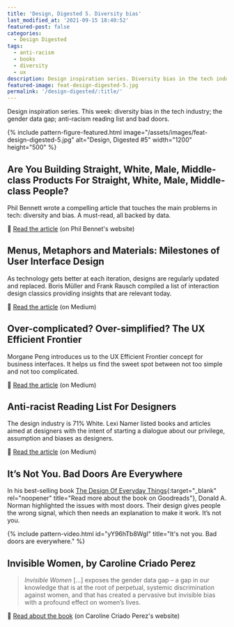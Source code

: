 ```yaml
---
title: 'Design, Digested 5. Diversity bias'
last_modified_at: '2021-09-15 18:40:52'
featured-post: false
categories:
  - Design Digested
tags:
  - anti-racism
  - books
  - diversity
  - ux
description: Design inspiration series. Diversity bias in the tech industry; the gender data gap; anti-racism reading list and bad doors.
featured-image: feat-design-digested-5.jpg
permalink: '/design-digested/:title/'
---
```

<p class="lead">Design inspiration series. This week: diversity bias in the tech industry; the gender data gap; anti-racism reading list and bad doors.</p>

<!--more-->

{% include pattern-figure-featured.html image="/assets/images/feat-design-digested-5.jpg" alt="Design, Digested #5" width="1200" height="500" %}

## Are You Building Straight, White, Male, Middle-class Products For Straight, White, Male, Middle-class People?

Phil Bennett wrote a compelling article that touches the main problems in tech: diversity and bias. A must-read, all backed by data.

<p class="detached">🔗 <a href="https://www.softwareiseasypeoplearehard.com/are-you-building-straight-white-male-middle-class-products-for-straight-white-male-middle-class-people/" target="_blank" rel="noopener">Read the article</a> (on Phil Bennet's website)</p>

## Menus, Metaphors and Materials: Milestones of User Interface Design

As technology gets better at each iteration, designs are regularly updated and replaced. Boris Müller and Frank Rausch compiled a list of interaction design classics providing insights that are relevant today.

<p class="detached">🔗 <a href="https://medium.com/@borism/menus-metaphors-and-materials-milestones-of-user-interface-design-f3f75481c46c" target="_blank" rel="noopener">Read the article</a> (on Medium)</p>

## Over-complicated? Over-simplified? The UX Efficient Frontier

Morgane Peng introduces us to the UX Efficient Frontier concept for business interfaces. It helps us find the sweet spot between not too simple and not too complicated.

<p class="detached">🔗 <a href="https://uxdesign.cc/over-complicated-over-simplified-the-ux-efficient-frontier-561d7773bc6b" target="_blank" rel="noopener">Read the article</a> (on Medium)</p>

## Anti-racist Reading List For Designers

The design industry is 71% White. Lexi Namer listed books and articles aimed at designers with the intent of starting a dialogue about our privilege, assumption and biases as designers.

<p class="detached">🔗 <a href="https://uxdesign.cc/anti-racist-reading-list-for-designers-e51b3ac4bd0" target="_blank" rel="noopener">Read the article</a> (on Medium)</p>

## It’s Not You. Bad Doors Are Everywhere

In his best-selling book [The Design Of Everyday Things](https://www.goodreads.com/book/show/840.The_Design_of_Everyday_Things){:target="_blank" rel="noopener" title="Read more about the book on Goodreads"}, Donald A. Norman highlighted the issues with most doors. Their design gives people the wrong signal, which then needs an explanation to make it work. It’s not you.

{% include pattern-video.html id="yY96hTb8WgI" title="It's not you. Bad doors are everywhere." %}

## Invisible Women, by Caroline Criado Perez

> _Invisible Women_ […] exposes the gender data gap – a gap in our knowledge that is at the root of perpetual, systemic discrimination against women, and that has created a pervasive but invisible bias with a profound effect on women’s lives.


<p class="detached">🔗 <a href="https://www.carolinecriadoperez.com/books" target="_blank" rel="noopener">Read about the book</a> (on Caroline Criado Perez's website)</p>
